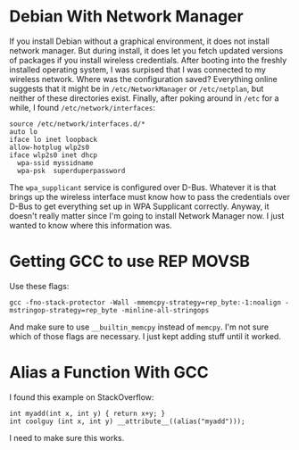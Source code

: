 # Debian With Network Manager

If you install Debian without a graphical environment, it does not install
network manager. But during install, it does let you fetch updated versions
of packages if you install wireless credentials. After booting into the
freshly installed operating system, I was surpised that I was connected
to my wireless network. Where was the configuration saved? Everything
online suggests that it might be in `/etc/NetworkManager` or `/etc/netplan`,
but neither of these directories exist. Finally, after poking around in
`/etc` for a while, I found `/etc/network/interfaces`:

    source /etc/network/interfaces.d/*
    auto lo
    iface lo inet loopback
    allow-hotplug wlp2s0
    iface wlp2s0 inet dhcp
      wpa-ssid myssidname
      wpa-psk  superduperpassword

The `wpa_supplicant` service is configured over D-Bus. Whatever it is that
brings up the wireless interface must know how to pass the credentials over
D-Bus to get everything set up in WPA Supplicant correctly. Anyway,
it doesn't really matter since I'm going to install Network Manager now.
I just wanted to know where this information was.

# Getting GCC to use REP MOVSB

Use these flags:

    gcc -fno-stack-protector -Wall -mmemcpy-strategy=rep_byte:-1:noalign -mstringop-strategy=rep_byte -minline-all-stringops

And make sure to use `__builtin_memcpy` instead of `memcpy`. I'm not sure
which of those flags are necessary. I just kept adding stuff until it worked.

# Alias a Function With GCC

I found this example on StackOverflow:

    int myadd(int x, int y) { return x+y; }
    int coolguy (int x, int y) __attribute__((alias("myadd")));

I need to make sure this works.

